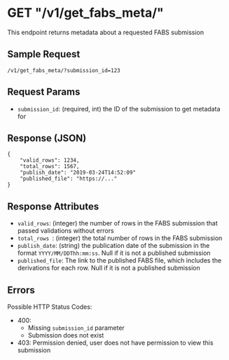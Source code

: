 # GET "/v1/get\_fabs\_meta/"
This endpoint returns metadata about a requested FABS submission
    
## Sample Request
`/v1/get_fabs_meta/?submission_id=123`
    
## Request Params
- `submission_id`: (required, int) the ID of the submission to get metadata for
    
## Response (JSON)
```
{
    "valid_rows": 1234,
    "total_rows": 1567,
    "publish_date": "2019-03-24T14:52:09"
    "published_file": "https://..."
}
```
    
## Response Attributes
- `valid_rows`: (integer) the number of rows in the FABS submission that passed validations without errors
- `total_rows `: (integer) the total number of rows in the FABS submission
- `publish_date`: (string) the publication date of the submission in the format `YYYY/MM/DDThh:mm:ss`. Null if it is not a published submission
- `published_file`: The link to the published FABS file, which includes the derivations for each row. Null if it is not a published submission
    
## Errors
Possible HTTP Status Codes:
    
- 400:
    - Missing `submission_id` parameter
    - Submission does not exist
- 403: Permission denied, user does not have permission to view this submission